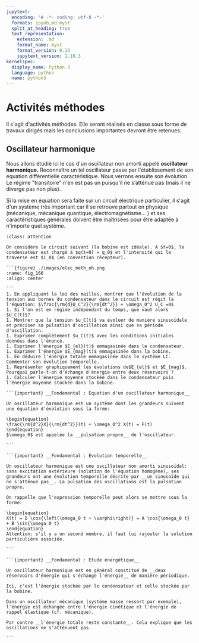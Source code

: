 ```yaml
---
jupytext:
  encoding: '# -*- coding: utf-8 -*-'
  formats: ipynb,md:myst
  split_at_heading: true
  text_representation:
    extension: .md
    format_name: myst
    format_version: 0.13
    jupytext_version: 1.10.3
kernelspec:
  display_name: Python 3
  language: python
  name: python3
---
```

# Activités méthodes
Il s'agit d'activités méthodes. Elle seront réalisés en classe sous forme de travaux dirigés mais les conclusions importantes devront être retenues.

## Oscillateur harmonique


Nous allons étudié ici le cas d'un oscillateur non amorti appelé __oscillateur harmonique.__ Reconnaître un tel oscillateur passe par l'établissement de son équation différentielle caractéristique. Nous verrons ensuite son évolution. Le régime "transitoire" n'en est pas un puisqu'il ne s’atténue pas (mais il ne diverge pas non plus).

Si la mise en équation sera faite sur un circuit électrique particulier, il s'agit d'un système très important car il se retrouve partout en physique (mécanique, mécanique quantique, électromagnétisme... ) et ses caractéristiques générales doivent être maîtrisées pour être adaptée à n'importe quel système.


````{admonition} Exercice 
:class: attention

On considère le circuit suivant (la bobine est idéale). A $t=0$, le condensateur est chargé à $q(t=0) = q_0$ et l'intensité qui le traverse est $i_0$ (en convention récepteur).

```{figure} ./images/elec_meth_oh.png
:name: fig_166
:align: center

```
1. En appliquant la loi des mailles, montrer que l'évolution de la tension aux bornes du condensateur dans le circuit est régit la l'équation: $\frac{\rm{d}U_C^2}{\rm{dt^2}} + \omega_0^2 U_C =0$
1. Si l'on est en régime indépendant du temps, que vaut alors $U_C(t)$?
1. Montrer que la tension $u_C(t)$ va évoluer de manière sinusoïdale et préciser sa pulsation d'oscillation ainsi que sa période d'oscillation.
1. Exprimer complètement $u_C(t)$ avec les conditions initiales données dans l'énoncé.
1. Exprimer l'énergie $E_{el}(t)$ emmagasinée dans le condensateur.
1. Exprimer l'énergie $E_{mag}(t)$ emmagasinée dans la bobine.
1. En déduire l'énergie totale emmagasinée dans le système LC. Commenter son évolution temporelle.
1. Représenter graphiquement les évolutions de$E_{el}$ et $E_{mag}$. Pourquoi parle-t-on d'échange d'énergie entre deux réservoirs ?
1. Calculer l'énergie moyenne stockée dans le condensateur puis l'énergie moyenne stockée dans la bobine.
````

````{dropdown} Correction
```{important} __Fondamental : Equation d'un oscillateur harmonique__

Un oscillateur harmonique est un système dont les grandeurs suivent une équation d'évolution sous la forme:

\begin{equation}
\frac{\rm{d^2}X}{\rm{dt^2}}(t) + \omega_0^2 X(t) = F(t)
\end{equation}
$\omega_0$ est appelée la __pulsation propre__ de l'oscillateur.

```

```{important} __Fondamental : Evolution temporelle__

Un oscillateur harmonique est une oscillateur non amorti sinusoïdal: sans excitation extérieure (solution de l'équation homogène), ses grandeurs ont une évolution temporelle décrite par __un sinusoïde qui ne s'atténue pas__. La pulsation des oscillations est la pulsation propre.

On rappelle que l'expression temporelle peut alors se mettre sous la forme:

\begin{equation}
X(t) = D \cos{\left(\omega_0 t + \varphi\right)} = A \cos{\omega_0 t} + B \sin{\omega_0 t}
\end{equation}
Attention: s'il y a un second membre, il faut lui rajouter la solution particulière associée.

```

```{important} __Fondamental : Etude énergétique__

Un oscillateur harmonique est en général constitué de __deux réservoirs d'énergie qui s'échange l'énergie__ de manière périodique.

Ici, c'est l'énergie stockée par le condensateur et celle stockée par la bobine.

Dans un oscillateur mécanique (système masse ressort par exemple), l'énergie est échangée entre l'énergie cinétique et l'énergie de rappel élastique (cf. mécanique).

Par contre __l'énergie totale reste constante__. Cela explique que les oscillations ne s'atténuent pas.

```

````
